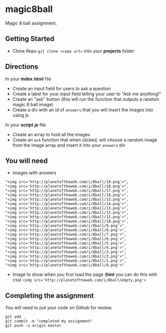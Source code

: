 # magic8ball
Magic 8 ball assignment.

## Getting Started
- Clone Repo `git clone <repo url>` into your **projects** folder

## Directions
In your **index.html** file
  - Create an input field for users to ask a question
  - Create a label for your input field telling your user to "Ask me anything!"
  - Create an "ask" button (this will run the function that outputs a random magic 8 ball image)
  - Create a div with an id of `answers` that you will insert the images into using js

In your **script.js** file
  - Create an array to hold all the images
  - Create an `ask` function that when clicked, will choose a random image from the image array and insert it into your `answers` div

## You will need
- Images with answers
```
"<img src='http://planetoftheweb.com/i/8ball/19.png'>",
"<img src='http://planetoftheweb.com/i/8ball/18.png'>",
"<img src='http://planetoftheweb.com/i/8ball/17.png'>",
"<img src='http://planetoftheweb.com/i/8ball/16.png'>",
"<img src='http://planetoftheweb.com/i/8ball/15.png'>",
"<img src='http://planetoftheweb.com/i/8ball/14.png'>",
"<img src='http://planetoftheweb.com/i/8ball/13.png'>",
"<img src='http://planetoftheweb.com/i/8ball/12.png'>",
"<img src='http://planetoftheweb.com/i/8ball/11.png'>",
"<img src='http://planetoftheweb.com/i/8ball/10.png'>",
"<img src='http://planetoftheweb.com/i/8ball/9.png'>",
"<img src='http://planetoftheweb.com/i/8ball/8.png'>",
"<img src='http://planetoftheweb.com/i/8ball/7.png'>",
"<img src='http://planetoftheweb.com/i/8ball/6.png'>",
"<img src='http://planetoftheweb.com/i/8ball/5.png'>",
"<img src='http://planetoftheweb.com/i/8ball/4.png'>",
"<img src='http://planetoftheweb.com/i/8ball/3.png'>",
"<img src='http://planetoftheweb.com/i/8ball/2.png'>",
"<img src='http://planetoftheweb.com/i/8ball/1.png'>",
"<img src='http://planetoftheweb.com/i/8ball/0.png'>"
```
- Image to show when you first load the page (**hint** you can do this with css)
`<img src='http://planetoftheweb.com/i/8ball/empty.png'>`

## Completing the assignment
You will need to put your code on Github for review.
```
git add .
git commit -m "completed my assignment"
git push -u origin master
```
